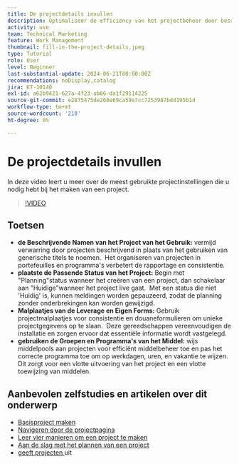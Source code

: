 ```yaml
---
title: De projectdetails invullen
description: Optimaliseer de efficiency van het projectbeheer door beschrijvende namen te gebruiken, aangewezen statussen te plaatsen, de juiste planningswijze te kiezen, leveraging malplaatjes en douaneformulieren, en het beheren van middelen met middelpools en programma's.
activity: use
team: Technical Marketing
feature: Work Management
thumbnail: fill-in-the-project-details.jpeg
type: Tutorial
role: User
level: Beginner
last-substantial-update: 2024-06-21T00:00:00Z
recommendations: noDisplay,catalog
jira: KT-10140
exl-id: a62b9421-627a-4f23-ab66-da1f29114225
source-git-commit: e2875475de268e69ca59e7cc7253987bdd195b1d
workflow-type: tm+mt
source-wordcount: '210'
ht-degree: 0%

---
```


# De projectdetails invullen

In deze video leert u meer over de meest gebruikte projectinstellingen die u nodig hebt bij het maken van een project.


>[!VIDEO](https://video.tv.adobe.com/v/3430410/?quality=12&learn=on&enablevpops)

## Toetsen

* **de Beschrijvende Namen van het Project van het Gebruik:** vermijd verwarring door projecten beschrijvend in plaats van het gebruiken van generische titels te noemen. &#x200B; Het organiseren van projecten in portefeuilles en programma&#39;s verbetert de rapportage en consistentie. &#x200B;
* **plaatste de Passende Status van het Project:** Begin met &quot;Planning&quot;status wanneer het creëren van een project, dan schakelaar aan &quot;Huidige&quot;wanneer het project live gaat. &#x200B; Met een status die niet &#39;Huidig&#39; is, kunnen meldingen worden gepauzeerd, zodat de planning zonder onderbrekingen kan worden gewijzigd. &#x200B;
* **Malplaatjes van de Leverage en Eigen Forms:** Gebruik projectmalplaatjes voor consistentie en douaneformulieren om unieke projectgegevens op te slaan. &#x200B; Deze gereedschappen vereenvoudigen de installatie en zorgen ervoor dat essentiële informatie wordt vastgelegd.
* **gebruiken de Groepen en Programma&#39;s van het Middel:** wijs middelpools aan projecten voor efficiënt middelbeheer toe en pas het correcte programma toe om op werkdagen, uren, en vakantie te wijzen. &#x200B; Dit zorgt voor een vlotte uitvoering van het project en een vlotte toewijzing van middelen.



## Aanbevolen zelfstudies en artikelen over dit onderwerp

* [Basisproject maken](/help/manage-work/projects/understand-basic-project-creation.md)
* [Navigeren door de projectpagina](/help/manage-work/projects/navigate-the-project-page.md)
* [Leer vier manieren om een project te maken](/help/manage-work/projects/understand-other-ways-to-create-projects.md)
* [Aan de slag met het plannen van een project](/help/manage-work/projects/getting-started-plan-a-project.md)
* [ geeft projecten ](https://experienceleague.adobe.com/en/docs/workfront/using/manage-work/projects/manage-projects/edit-projects) uit
